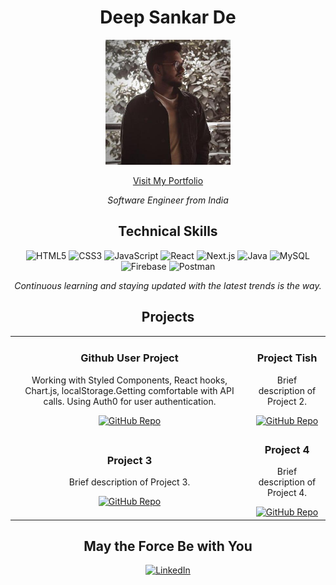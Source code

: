 <!-- Header Section -->
<h1 align="center">Deep Sankar De</h1>
<p align="center">
  <img src="/78144390.jpeg" alt="Deep Sankar De" width="200" />
</p>
<p align="center">
  <a href="https://deepsde.netlify.app/">Visit My Portfolio</a>
</p>
<p align="center">
  <em>Software Engineer from India</em>
</p>

<!-- Skills Section -->
<h2 align="center">Technical Skills</h2>
<p align="center">
  <img src="https://img.shields.io/badge/HTML5-%23E34F26.svg?style=for-the-badge&logo=html5&logoColor=white" alt="HTML5" />
  <img src="https://img.shields.io/badge/CSS3-%231572B6.svg?style=for-the-badge&logo=css3&logoColor=white" alt="CSS3" />
  <img src="https://img.shields.io/badge/JavaScript-%23F7DF1E.svg?style=for-the-badge&logo=javascript&logoColor=black" alt="JavaScript" />
  <img src="https://img.shields.io/badge/React-%2361DAFB.svg?style=for-the-badge&logo=react&logoColor=black" alt="React" />
  <img src="https://img.shields.io/badge/Next.js-%23000000.svg?style=for-the-badge&logo=next.js&logoColor=white" alt="Next.js" />
  <img src="https://img.shields.io/badge/Java-%23007396.svg?style=for-the-badge&logo=java&logoColor=white" alt="Java" />
  <img src="https://img.shields.io/badge/MySQL-%234479A1.svg?style=for-the-badge&logo=mysql&logoColor=white" alt="MySQL" />
  <img src="https://img.shields.io/badge/Firebase-%23FFCA28.svg?style=for-the-badge&logo=firebase&logoColor=black" alt="Firebase" />
  <img src="https://img.shields.io/badge/Postman-%23FF6C37.svg?style=for-the-badge&logo=postman&logoColor=white" alt="Postman" />
</p>
<p align="center"><em>Continuous learning and staying updated with the latest trends is the way.</em></p>

<!-- Projects Section -->
<h2 align="center">Projects</h2>
<table align="center">
  <tr>
    <td align="center">
      <h3>Github User Project</h3>
      <p>Working with Styled Components, React hooks, Chart.js, localStorage.Getting comfortable with API calls. Using Auth0 for user authentication.</p>
      <a href="https://github.com/deep-sankar-de/project1">
        <img src="https://img.shields.io/badge/GitHub-Repository-lightgrey?style=for-the-badge&logo=github" alt="GitHub Repo" />
      </a>
    </td>
    <td align="center">
      <h3>Project Tish</h3>
      <p>Brief description of Project 2.</p>
      <a href="https://github.com/deep-sankar-de/project2">
        <img src="https://img.shields.io/badge/GitHub-Repository-lightgrey?style=for-the-badge&logo=github" alt="GitHub Repo" />
      </a>
    </td>
  </tr>
  <tr>
    <td align="center">
      <h3>Project 3</h3>
      <p>Brief description of Project 3.</p>
      <a href="https://github.com/deep-sankar-de/project3">
        <img src="https://img.shields.io/badge/GitHub-Repository-lightgrey?style=for-the-badge&logo=github" alt="GitHub Repo" />
      </a>
    </td>
    <td align="center">
      <h3>Project 4</h3>
      <p>Brief description of Project 4.</p>
      <a href="https://github.com/deep-sankar-de/project4">
        <img src="https://img.shields.io/badge/GitHub-Repository-lightgrey?style=for-the-badge&logo=github" alt="GitHub Repo" />
      </a>
    </td>
  </tr>
</table>
<!-- Footer Section -->
<h2 align="center">May the Force Be with You</h2>
<p align="center">
  <a href="https://www.linkedin.com/in/deepsankarde2000/">
    <img src="https://img.shields.io/badge/LinkedIn-%230077B5.svg?style=for-the-badge&logo=linkedin&logoColor=white" alt="LinkedIn" />
  </a>
</p>

